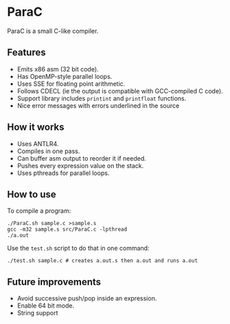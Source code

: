 # ParaC
ParaC is a small C-like compiler.

## Features
- Emits x86 asm (32 bit code).
- Has OpenMP-style parallel loops.
- Uses SSE for floating point arithmetic.
- Follows CDECL (ie the output is compatible with GCC-compiled C code).
- Support library includes `printint` and `printfloat` functions.
- Nice error messages with errors underlined in the source

## How it works
- Uses ANTLR4.
- Compiles in one pass.
- Can buffer asm output to reorder it if needed.
- Pushes every expression value on the stack.
- Uses pthreads for parallel loops.

## How to use
To compile a program:

    ./ParaC.sh sample.c >sample.s
    gcc -m32 sample.s src/ParaC.c -lpthread
    ./a.out
    
Use the `test.sh` script to do that in one command:

    ./test.sh sample.c # creates a.out.s then a.out and runs a.out

## Future improvements
- Avoid successive push/pop inside an expression.
- Enable 64 bit mode.
- String support
